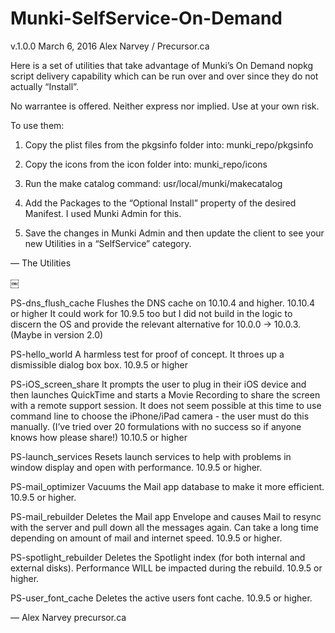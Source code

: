 # Munki-SelfService-On-Demand

v.1.0.0 
March 6, 2016
Alex Narvey / Precursor.ca

Here is a set of utilities that take advantage of Munki’s On Demand nopkg script delivery capability which can be run over and over since they do not actually “Install”.

No warrantee is offered. Neither express nor implied. Use at your own risk.

To use them:

1) Copy the plist files from the pkgsinfo folder into:
munki_repo/pkgsinfo

2) Copy the icons from the icon folder into:
munki_repo/icons
3) Run the make catalog command:
usr/local/munki/makecatalog

4) Add the Packages to the “Optional Install” property of the desired Manifest.
I used Munki Admin for this.

5) Save the changes in Munki Admin and then update the client to see your new Utilities in a “SelfService” category.

—
The Utilities

￼

PS-dns_flush_cache
Flushes the DNS cache on 10.10.4 and higher. 
10.10.4 or higher
It could work for 10.9.5 too but I did not build in the logic to discern the OS and provide the relevant alternative for 10.0.0 -> 10.0.3. (Maybe in version 2.0)

PS-hello_world
A harmless test for proof of concept. It throes up a dismissible dialog box box.
10.9.5 or higher

PS-iOS_screen_share
It prompts the user to plug in their iOS device and then launches QuickTime and starts a Movie Recording to share the screen with a remote support session.
It does not seem possible at this time to use command line to choose the iPhone/iPad camera - the user must do this manually. (I’ve tried over 20 formulations with no success so if anyone knows how please share!)
10.10.5 or higher

PS-launch_services
Resets launch services to help with problems in window display and open with performance.
10.9.5 or higher.

PS-mail_optimizer
Vacuums the Mail app database to make it more efficient.
10.9.5 or higher.

PS-mail_rebuilder
Deletes the Mail app Envelope and causes Mail to resync with the server and pull down all the messages again. Can take a long time depending on amount of mail and internet speed.
10.9.5 or higher.

PS-spotlight_rebuilder
Deletes the Spotlight index (for both internal and external disks). Performance WILL be impacted during the rebuild.
10.9.5 or higher.

PS-user_font_cache
Deletes the active users font cache.
10.9.5 or higher.


—
Alex Narvey
precursor.ca
